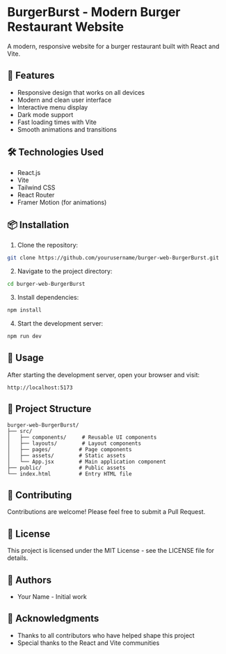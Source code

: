 # BurgerBurst - Modern Burger Restaurant Website

A modern, responsive website for a burger restaurant built with React and Vite.

## 🚀 Features

- Responsive design that works on all devices
- Modern and clean user interface
- Interactive menu display
- Dark mode support
- Fast loading times with Vite
- Smooth animations and transitions

## 🛠️ Technologies Used

- React.js
- Vite
- Tailwind CSS
- React Router
- Framer Motion (for animations)

## 📦 Installation

1. Clone the repository:
```bash
git clone https://github.com/yourusername/burger-web-BurgerBurst.git
```

2. Navigate to the project directory:
```bash
cd burger-web-BurgerBurst
```

3. Install dependencies:
```bash
npm install
```

4. Start the development server:
```bash
npm run dev
```

## 🎯 Usage

After starting the development server, open your browser and visit:
```
http://localhost:5173
```

## 📝 Project Structure

```
burger-web-BurgerBurst/
├── src/
│   ├── components/     # Reusable UI components
│   ├── layouts/        # Layout components
│   ├── pages/         # Page components
│   ├── assets/        # Static assets
│   └── App.jsx        # Main application component
├── public/            # Public assets
└── index.html         # Entry HTML file
```

## 🤝 Contributing

Contributions are welcome! Please feel free to submit a Pull Request.

## 📄 License

This project is licensed under the MIT License - see the LICENSE file for details.

## 👥 Authors

- Your Name - Initial work

## 🙏 Acknowledgments

- Thanks to all contributors who have helped shape this project
- Special thanks to the React and Vite communities


